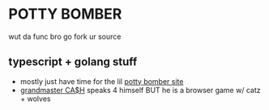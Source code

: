 # POTTY BOMBER

wut da func bro go fork ur source

## typescript + golang stuff

- mostly just have time for the lil [potty bomber site](https://github.com/mpottebaum/pbjellyjams)
- [grandmaster CA$H](https://github.com/mpottebaum/grandmaster-cash) speaks 4 himself BUT he is a browser game w/ catz + wolves

